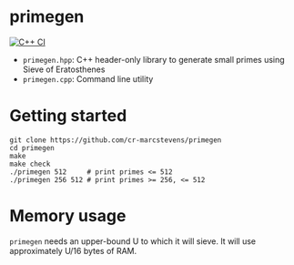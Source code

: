 # primegen

[![C++ CI](https://github.com/cr-marcstevens/primegen/actions/workflows/cpp.yml/badge.svg)](https://github.com/cr-marcstevens/primegen/actions/workflows/cpp.yml)

- `primegen.hpp`: C++ header-only library to generate small primes using Sieve of Eratosthenes
- `primegen.cpp`: Command line utility

# Getting started

```
git clone https://github.com/cr-marcstevens/primegen
cd primegen
make
make check
./primegen 512     # print primes <= 512
./primegen 256 512 # print primes >= 256, <= 512
```

# Memory usage

`primegen` needs an upper-bound U to which it will sieve.
It will use approximately U/16 bytes of RAM.
